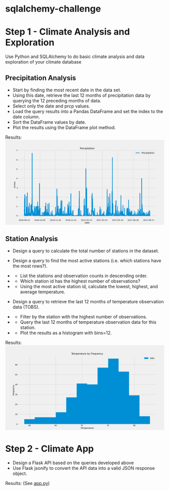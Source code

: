 # sqlalchemy-challenge

# Step 1 - Climate Analysis and Exploration
Use Python and SQLAlchemy to do basic climate analysis and data exploration of your climate database

## Precipitation Analysis

* Start by finding the most recent date in the data set.
* Using this date, retrieve the last 12 months of precipitation data by querying the 12 preceding months of data.
* Select only the date and prcp values.
* Load the query results into a Pandas DataFrame and set the index to the date column.
* Sort the DataFrame values by date.
* Plot the results using the DataFrame plot method.

Results:
![image](https://github.com/rls1316/sqlalchemy-challenge/blob/DataBootCamp/Output/Precipitation.png)

## Station Analysis

* Design a query to calculate the total number of stations in the dataset.
* Design a query to find the most active stations (i.e. which stations have the most rows?).
* * List the stations and observation counts in descending order.
* * Which station id has the highest number of observations?
* * Using the most active station id, calculate the lowest, highest, and average temperature.

* Design a query to retrieve the last 12 months of temperature observation data (TOBS).
* * Filter by the station with the highest number of observations.
* * Query the last 12 months of temperature observation data for this station.
* * Plot the results as a histogram with bins=12.

Results: 
![image](https://github.com/rls1316/sqlalchemy-challenge/blob/DataBootCamp/Output/Temperature_by_Frequency.png)

# Step 2 - Climate App

* Design a Flask API based on the queries developed above
* Use Flask jsonify to convert the API data into a valid JSON response object.

Results:
(See [app.py](app.py))
